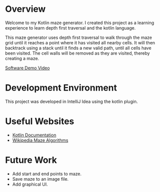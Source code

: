 # Overview
Welcome to my Kotlin maze generator. I created this project as a learning experience
to learn depth first traversal and the kotlin language.

This maze generator uses depth first traversal to walk through the maze grid until it
reaches a point where it has visited all nearby cells. It will then backtrack using
a stack until it finds a new valid path, until all cells have been visited. The cell
walls will be removed as they are visited, thereby creating a maze.

[Software Demo Video](https://youtu.be/kncwkPHuK7Q)

# Development Environment
This project was developed in IntelliJ Idea using the kotlin plugin.

# Useful Websites
* [Kotlin Documentation](https://kotlinlang.org/docs/home.html)
* [Wikipedia Maze Algorithms](https://en.wikipedia.org/wiki/Maze_generation_algorithm)

# Future Work
* Add start and end points to maze.
* Save maze to an image file.
* Add graphical UI.